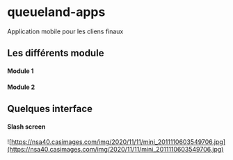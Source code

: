 # queueland-apps

Application mobile pour les cliens finaux
## Les différents module

#### Module 1

#### Module 2

## Quelques interface

#### Slash screen

![https://nsa40.casimages.com/img/2020/11/11/mini_2011110603549706.jpg](https://nsa40.casimages.com/img/2020/11/11/mini_2011110603549706.jpg)
